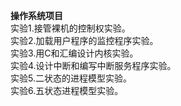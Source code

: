 **操作系统项目**  
实验1.接管裸机的控制权实验。  
实验2.加载用户程序的监控程序实验。  
实验3.用C和汇编设计内核实验。  
实验4.设计中断和编写中断服务程序实验。  
实验5.二状态的进程模型实验。  
实验6.五状态进程模型实验。  
